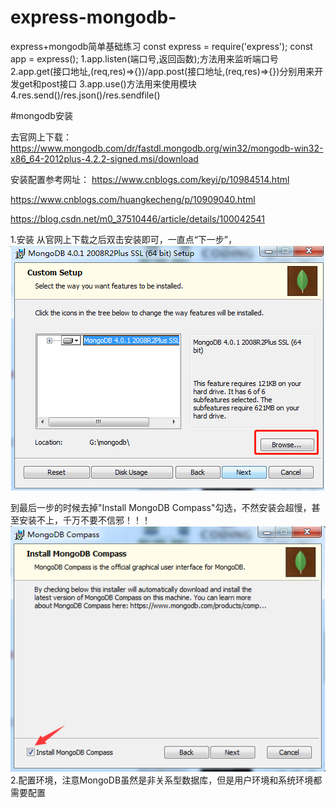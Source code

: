 # express-mongodb-
express+mongodb简单基础练习
const express = require('express');
const app = express();
1.app.listen(端口号,返回函数);方法用来监听端口号
2.app.get(接口地址,(req,res)=>{})/app.post(接口地址,(req,res)=>{})分别用来开发get和post接口
3.app.use()方法用来使用模块
4.res.send()/res.json()/res.sendfile()

#mongodb安装

去官网上下载：https://www.mongodb.com/dr/fastdl.mongodb.org/win32/mongodb-win32-x86_64-2012plus-4.2.2-signed.msi/download

安装配置参考网址：
https://www.cnblogs.com/keyi/p/10984514.html

https://www.cnblogs.com/huangkecheng/p/10909040.html

https://blog.csdn.net/m0_37510446/article/details/100042541

1.安装
  从官网上下载之后双击安装即可，一直点“下一步”，
  ![Image text](https://github.com/jidongyu/express-mongodb-/blob/master/image-storage/375a554de9b2a59f8fa0374f5d9f482.png)
  
  到最后一步的时候去掉"Install MongoDB Compass"勾选，不然安装会超慢，甚至安装不上，千万不要不信邪！！！
![Image text](https://github.com/jidongyu/express-mongodb-/blob/master/image-storage/f266fe8cdeb51cf84e098f3e8c4d00e.png)  
2.配置环境，注意MongoDB虽然是非关系型数据库，但是用户环境和系统环境都需要配置
